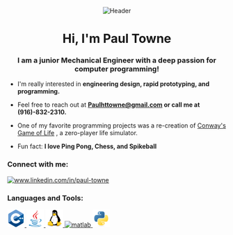 
<p align="center">
  <img src="https://i.pinimg.com/originals/3d/08/e0/3d08e03cb40252526fee2036a67f07f1.gif" alt="Header">
</p>
<h1 align="center">Hi, I'm Paul Towne</h1>
<h3 align="center">I am a junior Mechanical Engineer with a deep passion for computer programming!</h3>

- I'm really interested in **engineering design, rapid prototyping, and programming.**

- Feel free to reach out at **Paulhttowne@gmail.com or call me at (916)-832-2310.**

- One of my favorite programming projects was a re-creation of [Conway's Game of Life](https://github.com/PaulTowne/Conway-s-Game-of-Life) , a zero-player life simulator.

- Fun fact: **I love Ping Pong, Chess, and Spikeball**

<h3 align="left">Connect with me:</h3>
<p align="left">
<a href="https://linkedin.com/in/www.linkedin.com/in/paul-towne" target="blank"><img align="center" src="https://raw.githubusercontent.com/rahuldkjain/github-profile-readme-generator/master/src/images/icons/Social/linked-in-alt.svg" alt="www.linkedin.com/in/paul-towne" height="30" width="40" /></a>
</p>

<h3 align="left">Languages and Tools:</h3>
<p align="left"> <a href="https://www.arduino.cc/" target="_blank" rel="noreferrer" style="background-color: black;> <img src="https://cdn.worldvectorlogo.com/logos/arduino-1.svg" alt="arduino" width="40" height="40"/> </a> <a href="https://www.w3schools.com/cpp/" target="_blank" rel="noreferrer"> <img src="https://raw.githubusercontent.com/devicons/devicon/master/icons/cplusplus/cplusplus-original.svg" alt="cplusplus" width="40" height="40"/> </a> <a href="https://www.java.com" target="_blank" rel="noreferrer"> <img src="https://raw.githubusercontent.com/devicons/devicon/master/icons/java/java-original.svg" alt="java" width="40" height="40"/> </a> <a href="https://www.linux.org/" target="_blank" rel="noreferrer"> <img src="https://raw.githubusercontent.com/devicons/devicon/master/icons/linux/linux-original.svg" alt="linux" width="40" height="40"/> </a> <a href="https://www.mathworks.com/" target="_blank" rel="noreferrer"> <img src="https://upload.wikimedia.org/wikipedia/commons/2/21/Matlab_Logo.png" alt="matlab" width="40" height="40"/> </a> <a href="https://www.python.org" target="_blank" rel="noreferrer"> <img src="https://raw.githubusercontent.com/devicons/devicon/master/icons/python/python-original.svg" alt="python" width="40" height="40"/> </a> </p>
